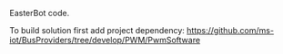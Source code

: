 EasterBot code.

To build solution first add project dependency: https://github.com/ms-iot/BusProviders/tree/develop/PWM/PwmSoftware